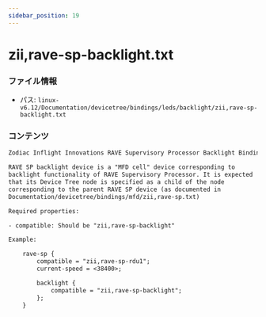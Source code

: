 ```yaml
---
sidebar_position: 19
---
```

# zii,rave-sp-backlight.txt

### ファイル情報

- パス: `linux-v6.12/Documentation/devicetree/bindings/leds/backlight/zii,rave-sp-backlight.txt`

### コンテンツ

```txt
Zodiac Inflight Innovations RAVE Supervisory Processor Backlight Bindings

RAVE SP backlight device is a "MFD cell" device corresponding to
backlight functionality of RAVE Supervisory Processor. It is expected
that its Device Tree node is specified as a child of the node
corresponding to the parent RAVE SP device (as documented in
Documentation/devicetree/bindings/mfd/zii,rave-sp.txt)

Required properties:

- compatible: Should be "zii,rave-sp-backlight"

Example:

	rave-sp {
		compatible = "zii,rave-sp-rdu1";
		current-speed = <38400>;

		backlight {
			compatible = "zii,rave-sp-backlight";
		};
	}


```
